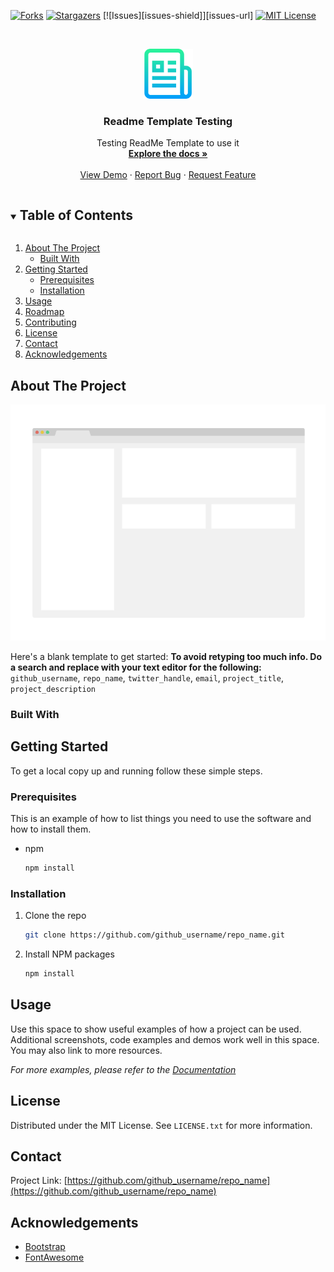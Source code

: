 <!--
*** Thanks for checking out the Best-README-Template. If you have a suggestion
*** that would make this better, please fork the repo and create a pull request
*** or simply open an issue with the tag "enhancement".
*** Thanks again! Now go create something AMAZING! :D
***
***
***
*** To avoid retyping too much info. Do a search and replace for the following:
*** github_username, repo_name, twitter_handle, email, project_title, project_description
-->



<!-- PROJECT SHIELDS -->
<!--
*** I'm using markdown "reference style" links for readability.
*** Reference links are enclosed in brackets [ ] instead of parentheses ( ).
*** See the bottom of this document for the declaration of the reference variables
*** for contributors-url, forks-url, etc. This is an optional, concise syntax you may use.
*** https://www.markdownguide.org/basic-syntax/#reference-style-links
-->
[![Forks][forks-shield]][forks-url]
[![Stargazers][stars-shield]][stars-url]
[![Issues][issues-shield]][issues-url]
[![MIT License][license-shield]][license-url]


<!-- PROJECT LOGO -->
<br />
<p align="center">
  <a href="https://github.com/Training-Playground/readme-template-testing">
    <img src="images/logo.png" alt="Logo" width="80" height="80">
  </a>

  <h3 align="center">Readme Template Testing</h3>

  <p align="center">
    Testing ReadMe Template to use it
    <br />
    <a href="https://github.com/Training-Playground/readme-template-testing"><strong>Explore the docs »</strong></a>
    <br />
    <br />
    <a href="https://github.com/Training-Playground/readme-template-testing">View Demo</a>
    ·
    <a href="https://github.com/Training-Playground/readme-template-testing/issues">Report Bug</a>
    ·
    <a href="https://github.com/Training-Playground/readme-template-testing/issues">Request Feature</a>
  </p>
</p>



<!-- TABLE OF CONTENTS -->
<details open="open">
  <summary><h2 style="display: inline-block">Table of Contents</h2></summary>
  <ol>
    <li>
      <a href="#about-the-project">About The Project</a>
      <ul>
        <li><a href="#built-with">Built With</a></li>
      </ul>
    </li>
    <li>
      <a href="#getting-started">Getting Started</a>
      <ul>
        <li><a href="#prerequisites">Prerequisites</a></li>
        <li><a href="#installation">Installation</a></li>
      </ul>
    </li>
    <li><a href="#usage">Usage</a></li>
    <li><a href="#roadmap">Roadmap</a></li>
    <li><a href="#contributing">Contributing</a></li>
    <li><a href="#license">License</a></li>
    <li><a href="#contact">Contact</a></li>
    <li><a href="#acknowledgements">Acknowledgements</a></li>
  </ol>
</details>



<!-- ABOUT THE PROJECT -->
## About The Project

[![Product Name Screen Shot][product-screenshot]](https://example.com)

Here's a blank template to get started:
**To avoid retyping too much info. Do a search and replace with your text editor for the following:**
`github_username`, `repo_name`, `twitter_handle`, `email`, `project_title`, `project_description`


### Built With




<!-- GETTING STARTED -->
## Getting Started

To get a local copy up and running follow these simple steps.

### Prerequisites

This is an example of how to list things you need to use the software and how to install them.
* npm
  ```sh
  npm install 
  ```

### Installation

1. Clone the repo
   ```sh
   git clone https://github.com/github_username/repo_name.git
   ```
2. Install NPM packages
   ```sh
   npm install
   ```



<!-- USAGE EXAMPLES -->
## Usage

Use this space to show useful examples of how a project can be used. Additional screenshots, code examples and demos work well in this space. You may also link to more resources.

_For more examples, please refer to the [Documentation](https://example.com)_


<!-- LICENSE -->
## License

Distributed under the MIT License. See `LICENSE.txt` for more information.



<!-- CONTACT -->
## Contact

Project Link: [https://github.com/github_username/repo_name](https://github.com/github_username/repo_name)



<!-- ACKNOWLEDGEMENTS -->
## Acknowledgements

* [Bootstrap](https://getbootstrap.com/)
* [FontAwesome](https://fontawesome.com/)






<!-- MARKDOWN LINKS & IMAGES -->
<!-- https://www.markdownguide.org/basic-syntax/#reference-style-links -->

[forks-shield]: https://img.shields.io/github/forks/github_username/repo.svg?style=for-the-badge
[forks-url]: https://github.com/Training-Playground/readme-template-testing/network/members
[stars-shield]: https://img.shields.io/github/stars/github_username/repo.svg?style=for-the-badge
[stars-url]: https://github.com/Training-Playground/readme-template-testing/stargazers
[license-shield]: https://img.shields.io/github/license/github_username/repo.svg?style=for-the-badge
[license-url]: https://github.com/Training-Playground/readme-template-testing/blob/master/LICENSE.txt

[product-screenshot]: images/screenshot.png
